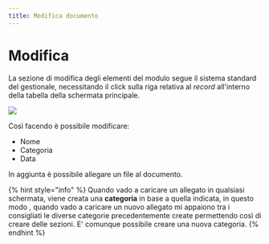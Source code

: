 ```yaml
---
title: Modifica documento
---
```


# Modifica

La sezione di modifica degli elementi del modulo segue il sistema standard del gestionale, necessitando il click sulla riga relativa al _record_ all'interno della tabella della schermata principale.

![](https://firebasestorage.googleapis.com/v0/b/gitbook-x-prod.appspot.com/o/spaces%2F-LZJeLg23eVDvrCv74U7-887967055%2Fuploads%2FRPEJUw30SLfp3qn6EZLj%2Ffile.png?alt=media)

Così facendo è possibile modificare:

* Nome
* Categoria
* Data

In aggiunta è possibile allegare un file al documento.

{% hint style="info" %}
Quando vado a caricare un allegato in qualsiasi schermata, viene creata una **categoria** in base a quella indicata, in questo modo , quando vado a caricare un nuovo allegato mi appaiono tra i consigliati le diverse categorie precedentemente create permettendo così di creare delle sezioni. E' comunque possibile creare una nuova categoria.
{% endhint %}
